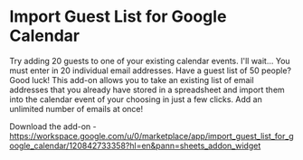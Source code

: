 # Import Guest List for Google Calendar

Try adding 20 guests to one of your existing calendar events. I'll wait...
You must enter in 20 individual email addresses. Have a guest list of 50 people? Good luck!
This add-on allows you to take an existing list of email addresses that you already have stored in a spreadsheet and import them into the calendar event of your choosing in just a few clicks. 
Add an unlimited number of emails at once!

Download the add-on - https://workspace.google.com/u/0/marketplace/app/import_guest_list_for_google_calendar/120842733358?hl=en&pann=sheets_addon_widget
